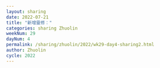 ```yaml
---
layout: sharing
date: 2022-07-21
title: "新增靈修："
categories: sharing Zhuolin
weekNum: 29
dayNum: 4
permalink: /sharing/zhuolin/2022/wk29-day4-sharing2.html
author: Zhuolin
cycle: 2022
---  
```

